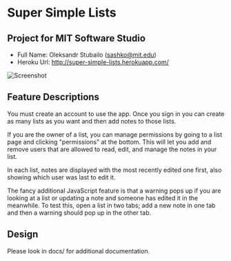 # Super Simple Lists
## Project for MIT Software Studio

+ Full Name: Oleksandr Stubailo (sashko@mit.edu)
+ Heroku Url: http://super-simple-lists.herokuapp.com/

![Screenshot](http://i.imgur.com/6W9D2GH.jpg)

Feature Descriptions
----------------------
You must create an account to use the app.  Once you sign in you can create as many lists as you want and then add notes to those lists.

If you are the owner of a list, you can manage permissions by going to a list page and clicking "permissions" at the bottom.  This will let you add and remove users that are allowed to read, edit, and manage the notes in your list.

In each list, notes are displayed with the most recently edited one first, also showing which user was last to edit it.

The fancy additional JavaScript feature is that a warning pops up if you are looking at a list or updating a note and someone has edited it in the meanwhile.  To test this, open a list in two tabs; add a new note in one tab and then a warning should pop up in the other tab.

Design
--------

Please look in docs/ for additional documentation.

